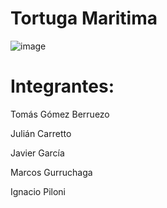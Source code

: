 # Tortuga Maritima
![image](https://github.com/sisoputnfrba/tp-2023-1c-Tortuga-Mar-tima/assets/83126979/62f2d9fa-d161-4053-9f5e-8b8efa52ef40)
# Integrantes: 

Tomás Gómez Berruezo

Julián Carretto

Javier García

Marcos Gurruchaga

Ignacio Piloni
